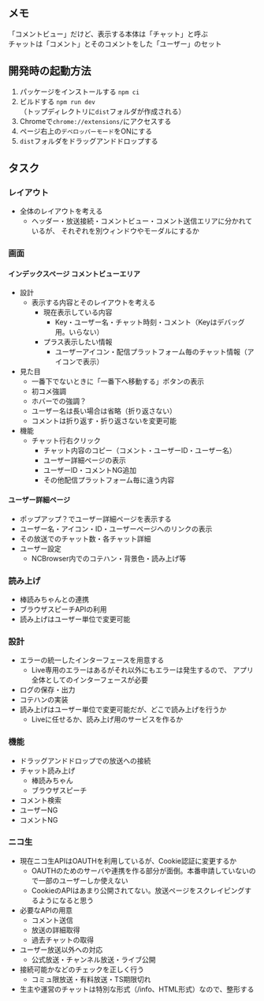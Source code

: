 
## メモ
「コメントビュー」だけど、表示する本体は「チャット」と呼ぶ\
チャットは「コメント」とそのコメントをした「ユーザー」のセット

## 開発時の起動方法
1. パッケージをインストールする `npm ci`
2. ビルドする `npm run dev`\
   （トップディレクトリに`dist`フォルダが作成される）
3. Chromeで`chrome://extensions/`にアクセスする
4. ページ右上の`デベロッパーモード`をONにする
5. `dist`フォルダをドラッグアンドドロップする

## タスク

### レイアウト
* 全体のレイアウトを考える
  * ヘッダー・放送接続・コメントビュー・コメント送信エリアに分かれているが、
    それぞれを別ウィンドウやモーダルにするか

### 画面

#### インデックスページ コメントビューエリア
* 設計
  * 表示する内容とそのレイアウトを考える
    * 現在表示している内容
      * Key・ユーザー名・チャット時刻・コメント（Keyはデバッグ用。いらない）
    * プラス表示したい情報
      * ユーザーアイコン・配信プラットフォーム毎のチャット情報（アイコンで表示）
* 見た目
  * 一番下でないときに「一番下へ移動する」ボタンの表示
  * 初コメ強調
  * ホバーでの強調？
  * ユーザー名は長い場合は省略（折り返さない）
  * コメントは折り返す・折り返さないを変更可能
* 機能
  * チャット行右クリック
    * チャット内容のコピー（コメント・ユーザーID・ユーザー名）
    * ユーザー詳細ページの表示
    * ユーザーID・コメントNG追加
    * その他配信プラットフォーム毎に違う内容

#### ユーザー詳細ページ
* ポップアップ？でユーザー詳細ページを表示する
* ユーザー名・アイコン・ID・ユーザーページへのリンクの表示
* その放送でのチャット数・各チャット詳細
* ユーザー設定
  * NCBrowser内でのコテハン・背景色・読み上げ等

### 読み上げ
* 棒読みちゃんとの連携
* ブラウザスピーチAPIの利用
* 読み上げはユーザー単位で変更可能

### 設計
* エラーの統一したインターフェースを用意する
  * Live専用のエラーはあるがそれ以外にもエラーは発生するので、
    アプリ全体としてのインターフェースが必要
* ログの保存・出力
* コテハンの実装
* 読み上げはユーザー単位で変更可能だが、どこで読み上げを行うか
  * Liveに任せるか、読み上げ用のサービスを作るか

### 機能
* ドラッグアンドドロップでの放送への接続
* チャット読み上げ
  * 棒読みちゃん
  * ブラウザスピーチ
* コメント検索
* ユーザーNG
* コメントNG

### ニコ生
* 現在ニコ生APIはOAUTHを利用しているが、Cookie認証に変更するか
  * OAUTHのためのサーバや連携を作る部分が面倒。本番申請していないので一部のユーザーしか使えない
  * CookieのAPIはあまり公開されてない。放送ページをスクレイピングするようになると思う
* 必要なAPIの用意
  * コメント送信
  * 放送の詳細取得
  * 過去チャットの取得
* ユーザー放送以外への対応
  * 公式放送・チャンネル放送・ライブ公開
* 接続可能かなどのチェックを正しく行う
  * コミュ限放送・有料放送・TS期限切れ
* 生主や運営のチャットは特別な形式（/info、HTML形式）なので、整形する
